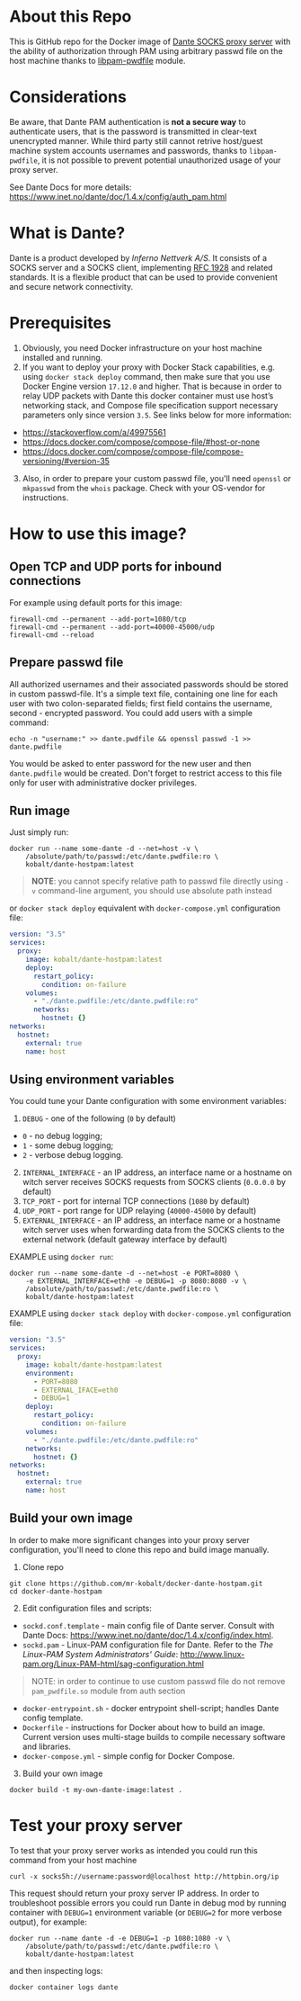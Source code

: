 # About this Repo
This is GitHub repo for the Docker image of [Dante SOCKS proxy server](https://www.inet.no/dante/) with the ability of authorization  through PAM using arbitrary passwd file on the host machine thanks to [libpam-pwdfile](https://github.com/tiwe-de/libpam-pwdfile) module.

# Considerations
Be aware, that Dante PAM authentication is __not a secure way__ to authenticate users, that is the password is transmitted in clear-text unencrypted manner. While third party still cannot retrive host/guest machine system accounts usernames and passwords, thanks to `libpam-pwdfile`, it is not possible to prevent potential unauthorized usage of your proxy server.

See Dante Docs for more details: https://www.inet.no/dante/doc/1.4.x/config/auth_pam.html

# What is Dante?
Dante is a product developed by _Inferno Nettverk A/S_. It consists of a SOCKS server and a SOCKS client, implementing [RFC 1928](https://www.ietf.org/rfc/rfc1928.txt) and related standards. It is a flexible product that can be used to provide convenient and secure network connectivity.

# Prerequisites
1. Obviously, you need Docker infrastructure on your host machine installed and running.
2. If you want to deploy your proxy with Docker Stack capabilities, e.g. using `docker stack deploy` command, then make sure that you use Docker Engine version `17.12.0` and higher. That is because in order to relay UDP packets with Dante this docker container must use host’s networking stack, and Compose file specification support necessary parameters only since version `3.5`. See links below for more information:
 - https://stackoverflow.com/a/49975561
 - https://docs.docker.com/compose/compose-file/#host-or-none
 - https://docs.docker.com/compose/compose-file/compose-versioning/#version-35
3. Also, in order to prepare your custom passwd file, you'll need `openssl` or `mkpasswd` from the `whois` package. Check with your OS-vendor for instructions.

# How to use this image?
## Open TCP and UDP ports for inbound connections
For example using default ports for this image:
```shell
firewall-cmd --permanent --add-port=1080/tcp
firewall-cmd --permanent --add-port=40000-45000/udp
firewall-cmd --reload
```

## Prepare passwd file
All authorized usernames and their associated passwords should be stored in custom passwd-file. It's a simple text file, containing one line for each user with two colon-separated fields; first field contains the username, second - encrypted password. You could add users with a simple command:
```shell
echo -n "username:" >> dante.pwdfile && openssl passwd -1 >> dante.pwdfile
```
You would be asked to enter password for the new user and then `dante.pwdfile` would be created. Don't forget to restrict access to this file only for user with administrative docker privileges.

## Run image
Just simply run:
```shell
docker run --name some-dante -d --net=host -v \
    /absolute/path/to/passwd:/etc/dante.pwdfile:ro \
    kobalt/dante-hostpam:latest
```
> __NOTE__: you cannot specify relative path to passwd file directly using `-v` command-line argument, you should use absolute path instead

or `docker stack deploy` equivalent with `docker-compose.yml` configuration file:
```yaml
version: "3.5"
services:
  proxy:
    image: kobalt/dante-hostpam:latest
    deploy:
      restart_policy:
        condition: on-failure
    volumes:
      - "./dante.pwdfile:/etc/dante.pwdfile:ro"
      networks:
        hostnet: {}
networks:
  hostnet:
    external: true
    name: host
```
## Using environment variables
You could tune your Dante configuration with some environment variables:

1. `DEBUG` - one of  the following (`0` by default)
  - `0` - no debug logging;
  - `1` - some debug logging;
  - `2` - verbose debug logging.
2. `INTERNAL_INTERFACE` - an IP address, an interface name or a hostname on witch server receives SOCKS requests from SOCKS clients (`0.0.0.0` by default)
3. `TCP_PORT` - port for internal TCP connections (`1080` by default)
4. `UDP_PORT` - port range for UDP relaying (`40000-45000` by default)
5. `EXTERNAL_INTERFACE` - an IP address, an interface name or a hostname witch server uses when forwarding data from the SOCKS clients to the external network (default gateway interface by default)

EXAMPLE using `docker run`:
```shell
docker run --name some-dante -d --net=host -e PORT=8080 \
    -e EXTERNAL_INTERFACE=eth0 -e DEBUG=1 -p 8080:8080 -v \
    /absolute/path/to/passwd:/etc/dante.pwdfile:ro \
    kobalt/dante-hostpam:latest
```
EXAMPLE using `docker stack deploy` with `docker-compose.yml` configuration file:
```yaml
version: "3.5"
services:
  proxy:
    image: kobalt/dante-hostpam:latest
    environment:
      - PORT=8080
      - EXTERNAL_IFACE=eth0
      - DEBUG=1
    deploy:
      restart_policy:
        condition: on-failure
    volumes:
      - "./dante.pwdfile:/etc/dante.pwdfile:ro"
    networks:
      hostnet: {}
networks:
  hostnet:
    external: true
    name: host
```

## Build your own image
In order to make more significant changes into your proxy server configuration, you'll need to clone this repo and build image manually.
1. Clone repo
```shell
git clone https://github.com/mr-kobalt/docker-dante-hostpam.git
cd docker-dante-hostpam
```
2. Edit configuration files and scripts:
  - `sockd.conf.template` - main config file of Dante server. Consult with Dante Docs: https://www.inet.no/dante/doc/1.4.x/config/index.html.
  - `sockd.pam` - Linux-PAM configuration file for Dante. Refer to the _The Linux-PAM System Administrators' Guide_: http://www.linux-pam.org/Linux-PAM-html/sag-configuration.html
  > NOTE: in order to continue to use custom passwd file do not remove `pam_pwdfile.so` module from auth section

  - `docker-entrypoint.sh` - docker entrypoint shell-script; handles Dante config template.
  - `Dockerfile` - instructions for Docker about how to build an image. Current version uses multi-stage builds to compile necessary software and libraries.
  - `docker-compose.yml` - simple config for Docker Compose.
3. Build your own image
```shell
docker build -t my-own-dante-image:latest .
```

# Test your proxy server
To test that your proxy server works as intended you could run this command from your host machine
```shell
curl -x socks5h://username:password@localhost http://httpbin.org/ip
```

This request should return your proxy server IP address. In order to troubleshoot possible errors you could run Dante in debug mod by running container with `DEBUG=1` environment variable (or `DEBUG=2` for more verbose output), for example:
```shell
docker run --name dante -d -e DEBUG=1 -p 1080:1080 -v \
    /absolute/path/to/passwd:/etc/dante.pwdfile:ro \
    kobalt/dante-hostpam:latest
```

and then inspecting logs:
```shell
docker container logs dante
```
